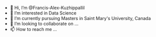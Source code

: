 - 👋 Hi, I’m @Francis-Alex-Kuzhippallil
- 👀 I’m interested in Data Science
- 🌱 I’m currently pursuing Masters in Saint Mary's University, Canada 
- 💞️ I’m looking to collaborate on ...
- 📫 How to reach me ...


<!---
Francis-Alex-Kuzhippallil/Francis-Alex-Kuzhippallil is a ✨ special ✨ repository because its `README.md` (this file) appears on your GitHub profile.
You can click the Preview link to take a look at your changes.
--->
